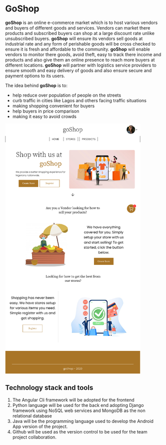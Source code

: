 # GoShop

**goShop** is an online e-commerce market which is to host various vendors and buyers of different goods and services.  Vendors can market there products and subscribed buyers can shop at a large discount rate unlike unsubscribed buyers.  **goShop** will ensure its vendors sell goods at industrial rate and any form of perishable goods will be cross checked to ensure it is fresh and affordable to the community.  **goShop** will enable vendors to monitor there goods, avoid theft, easy to track there income and products and also give them an online presence to reach more buyers at different locations.  **goShop** will partner with logistics service providers to ensure smooth and easy delivery of goods and also ensure secure and payment options to its users.

The idea behind **goShop** is to:
* help reduce over population of people on the streets
* curb traffic in cities like Lagos and others facing traffic situations
* making shopping convenient for buyers
* help buyers in price comparison
* making it easy to avoid crowds

![goShop Mockup](images/goShop.png)

## Technology stack and tools

1. The Angular Cli framework will be adopted for the frontend
1. Python language will be used for the back end adopting Django framework using NoSQL web services and MongoDB as the non relational database
1. Java will be the programming language used to develop the Android App version of the project.
1. Github will be used as the version control to be used for the team project collaboration.
